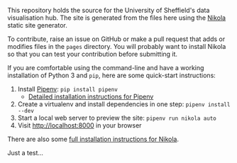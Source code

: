 This repository holds the source for the University of Sheffield's data visualisation hub. The site is generated from the files here using the [Nikola](http://getnikola.com) static site generator.

To contribute, raise an issue on GitHub or make a pull request that adds or modifies files in the `pages` directory. You will probably want to install Nikola so that you can test your contribution before submitting it.

If you are comfortable using the command-line and have a working installation of Python 3 and `pip`, here are some quick-start instructions:

1. Install [Pipenv][]: `pip install pipenv`
    - [Detailed installation instructions for Pipenv][Pipenv install]
2. Create a virtualenv and install dependencies in one step: `pipenv install --dev`
3. Start a local web server to preview the site: `pipenv run nikola auto`
4. Visit <http://localhost:8000> in your browser

There are also some [full installation instructions for Nikola][Nikola install].

[Pipenv]: https://docs.pipenv.org/
[Pipenv install]: https://docs.pipenv.org/#install-pipenv-today
[Nikola install]: https://getnikola.com/getting-started.html

Just a test...
